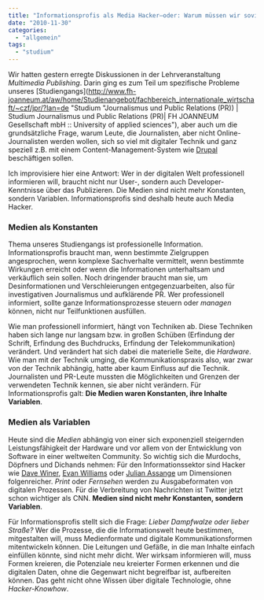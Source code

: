 ```yaml
---
title: "Informationsprofis als Media Hacker—oder: Warum müssen wir soviel Technik lernen?"
date: "2010-11-30"
categories: 
  - "allgemein"
tags: 
  - "studium"
---
```


Wir hatten gestern erregte Diskussionen in der Lehrveranstaltung _Multimedia Publishing_. Darin ging es zum Teil um spezifische Probleme unseres [Studiengangs](http://www.fh-joanneum.at/aw/home/Studienangebot/fachbereich_internationale_wirtschaft/~czf/jpr/?lan=de "Studium "Journalismus und Public Relations (PR)) | Studium Journalismus und Public Relations (PR)| FH JOANNEUM Gesellschaft mbH :: University of applied sciences"), aber auch um die grundsätzliche Frage, warum Leute, die Journalisten, aber nicht Online-Journalisten werden wollen, sich so viel mit digitaler Technik und ganz speziell z.B. mit einem Content-Management-System wie [Drupal](http://drupal.org/ "Drupal - Open Source CMS | drupal.org") beschäftigen sollen.

Ich improvisiere hier eine Antwort: Wer in der digitalen Welt professionell informieren will, braucht nicht nur User-, sondern auch Developer-Kenntnisse über das Publizieren. Die Medien sind nicht mehr Konstanten, sondern Variablen. Informationsprofis sind deshalb heute auch Media Hacker.

### Medien als Konstanten

Thema unseres Studiengangs ist professionelle Information. Informationsprofis braucht man, wenn bestimmte Zielgruppen angesprochen, wenn komplexe Sachverhalte vermittelt, wenn bestimmte Wirkungen erreicht oder wenn die Informationen unterhaltsam und verkäuflich sein sollen. Noch dringender braucht man sie, um Desinformationen und Verschleierungen entgegenzuarbeiten, also für investigativen Journalismus und aufklärende PR. Wer professionell informiert, sollte ganze Informationsprozesse steuern oder _managen_ können, nicht nur Teilfunktionen ausfüllen.

Wie man professionell informiert, hängt von Techniken ab. Diese Techniken haben sich lange nur langsam bzw. in großen Schüben (Erfindung der Schrift, Erfindung des Buchdrucks, Erfindung der Telekommunikation) verändert. Und verändert hat sich dabei die materielle Seite, die _Hardware_. Wie man mit der Technik umging, die Kommunikationspraxis also, war zwar von der Technik abhängig, hatte aber kaum Einfluss auf die Technik. Journalisten und PR-Leute mussten die Möglichkeiten und Grenzen der verwendeten Technik kennen, sie aber nicht verändern. Für Informationsprofis galt: **Die Medien waren Konstanten, ihre Inhalte Variablen**.

### Medien als Variablen

Heute sind die _Medien_ abhängig von einer sich exponenziell steigernden Leistungsfähigkeit der Hardware und vor allem von der Entwicklung von Software in einer weltweiten Community. So wichtig sich die Murdochs, Döpfners und Dichands nehmen: Für den Informationssektor sind Hacker wie [Dave Winer](http://dave.scripting.com/ "Dave Winer's Personal Website: Links to my sites"), [Evan Williams](http://twitter.com/#!/ev "Evan Williams (ev) on Twitter") oder [Julian Assange](http://en.wikipedia.org/wiki/Julian_Assange "Julian Assange - Wikipedia, the free encyclopedia") um Dimensionen folgenreicher. _Print_ oder _Fernsehen_ werden zu Ausgabeformaten von digitalen Prozessen. Für die Verbreitung von Nachrichten ist Twitter jetzt schon wichtiger als CNN. **Medien sind nicht mehr Konstanten, sondern Variablen**.

Für Informationsprofis stellt sich die Frage: _Lieber Dampfwalze oder lieber Straße?_ Wer die Prozesse, die die Informationswelt heute bestimmen, mitgestalten will, muss Medienformate und digitale Kommunikationsformen mitentwickeln können. Die Leitungen und Gefäße, in die man Inhalte einfach einfüllen könnte, sind nicht mehr dicht. Wer wirksam informieren will, muss Formen kreieren, die Potenziale neu kreierter Formen erkennen und die digitalen Daten, ohne die Gegenwart nicht begreifbar ist, aufbereiten können. Das geht nicht ohne Wissen über digitale Technologie, ohne _Hacker-Knowhow_.
